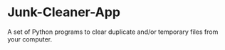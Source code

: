 # Junk-Cleaner-App
A set of Python programs to clear duplicate and/or temporary files from your computer. 

